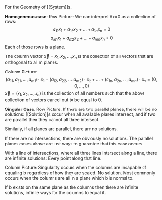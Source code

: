 For the Geometry of [[System]]s.

**Homogeneous case**: Row Picture: We can interpret Ax=0 as a collection of rows:
$$a_{11}x_1 + a_{12}x_2 + ... + a_{1n}x_n = 0$$
$$a_{m1}x_1 + a_{m2}x_2 + ... + a_{mn}x_n = 0$$
Each of those rows is a plane.

The column vector $\vec{x} = x_1, x_2, ..., x_n$ is the collection of all vectors that are orthogonal to all m planes.

Column Picture: $$(a_{11}, a_{21}, ... , a_{m1})\cdot x_1 + (a_{12},a_{22},...,a_{m2})\cdot x_2 + ... + (a_{1n},a_{2n},...,a_{mn})\cdot x_n = (0,0,...,0)$$
$\vec{x} = (x_1,x_2,...,x_n)$ is the collection of all numbers such that the above collection of vectors cancel out to be equal to 0.

**Singular Case:** Row Picture:
If there are two parallel planes, there will be no solutions: [[Solution]]s occur when all available planes intersect, and if two are parallel then they cannot all three intersect.

Similarly, if all planes are parallel, there are no solutions.

If there are no intersections, there are obviously no solutions. The parallel planes cases above are just ways to guarantee that this case occurs.

With a line of intersections, where all three lines intersect along a line, there are infinite solutions: Every point along that line.

Column Picture:
Singularity occurs when the columns are incapable of equaling b regardless of how they are scaled. No solution. Most commonly occurs when the columns are all in a plane which b is normal to.

If b exists on the same plane as the columns then there are infinite solutions, infinite ways for the columns to equal it.
